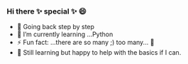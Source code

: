 ### Hi there  ✨ special ✨ 😄

- 🔭 Going back step by step
- 🌱 I’m currently learning ...Python 
- ⚡ Fun fact: ...there are so many ;) too many... 🤔
- 💬 Still learning but happy to help with the basics if I can. 
<!-- - 👯 I’m looking to collaborate on ...
-  I’m looking for help with ...
- 
- 📫 How to reach me: ...
-  Pronouns: ...

-->
